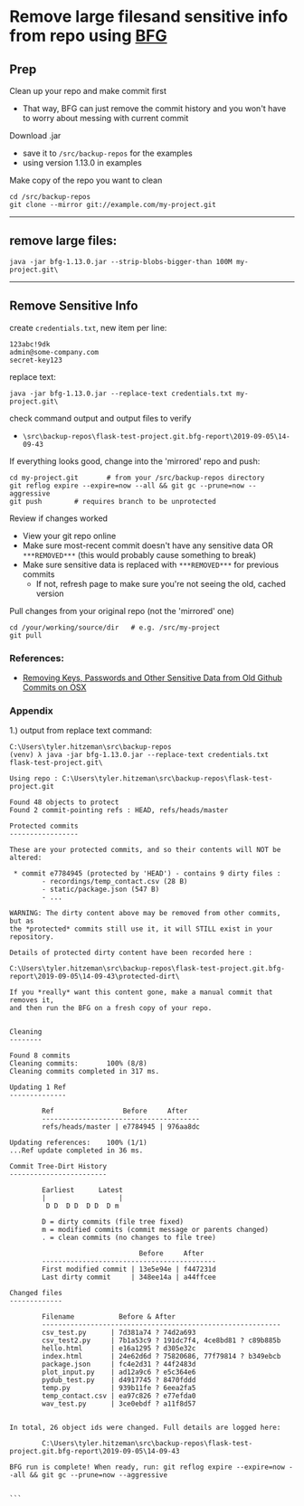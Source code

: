 # Remove large filesand sensitive info from repo using [BFG](https://rtyley.github.io/bfg-repo-cleaner/)

## Prep
Clean up your repo and make commit first
- That way, BFG can just remove the commit history and you won't have to worry about messing with current commit

Download .jar 
- save it to `/src/backup-repos` for the examples
- using version 1.13.0 in examples

Make copy of the repo you want to clean
```
cd /src/backup-repos
git clone --mirror git://example.com/my-project.git
```
----

## remove large files:
```
java -jar bfg-1.13.0.jar --strip-blobs-bigger-than 100M my-project.git\
```
----

## Remove Sensitive Info
create `credentials.txt`, new item per line:
```
123abc!9dk
admin@some-company.com
secret-key123
```

replace text:
```
java -jar bfg-1.13.0.jar --replace-text credentials.txt my-project.git\
```

check command output and output files to verify
- `\src\backup-repos\flask-test-project.git.bfg-report\2019-09-05\14-09-43`

If everything looks good, change into the 'mirrored' repo and push:
```
cd my-project.git       # from your /src/backup-repos directory
git reflog expire --expire=now --all && git gc --prune=now --aggressive
git push        # requires branch to be unprotected
```

Review if changes worked
- View your git repo online
- Make sure most-recent commit doesn't have any sensitive data OR `***REMOVED***` (this would probably cause something to break)
- Make sure sensitive data is replaced with `***REMOVED***` for previous commits
    - If not, refresh page to make sure you're not seeing the old, cached version

Pull changes from your original repo (not the 'mirrored' one)
```
cd /your/working/source/dir   # e.g. /src/my-project
git pull
```


### References: 
- [Removing Keys, Passwords and Other Sensitive Data from Old Github Commits on OSX](https://medium.com/@rhoprhh/removing-keys-passwords-and-other-sensitive-data-from-old-github-commits-on-osx-2fb903604a56)



### Appendix
1.) output from replace text command:
````
C:\Users\tyler.hitzeman\src\backup-repos
(venv) λ java -jar bfg-1.13.0.jar --replace-text credentials.txt flask-test-project.git\

Using repo : C:\Users\tyler.hitzeman\src\backup-repos\flask-test-project.git

Found 48 objects to protect
Found 2 commit-pointing refs : HEAD, refs/heads/master

Protected commits
-----------------

These are your protected commits, and so their contents will NOT be altered:

 * commit e7784945 (protected by 'HEAD') - contains 9 dirty files :
        - recordings/temp_contact.csv (28 B)
        - static/package.json (547 B)
        - ...

WARNING: The dirty content above may be removed from other commits, but as
the *protected* commits still use it, it will STILL exist in your repository.

Details of protected dirty content have been recorded here :

C:\Users\tyler.hitzeman\src\backup-repos\flask-test-project.git.bfg-report\2019-09-05\14-09-43\protected-dirt\

If you *really* want this content gone, make a manual commit that removes it,
and then run the BFG on a fresh copy of your repo.


Cleaning
--------

Found 8 commits
Cleaning commits:       100% (8/8)
Cleaning commits completed in 317 ms.

Updating 1 Ref
--------------

        Ref                 Before     After
        ---------------------------------------
        refs/heads/master | e7784945 | 976aa8dc

Updating references:    100% (1/1)
...Ref update completed in 36 ms.

Commit Tree-Dirt History
------------------------

        Earliest      Latest
        |                  |
         D D  D D  D D  D m

        D = dirty commits (file tree fixed)
        m = modified commits (commit message or parents changed)
        . = clean commits (no changes to file tree)

                                Before     After
        -------------------------------------------
        First modified commit | 13e5e94e | f447231d
        Last dirty commit     | 348ee14a | a44ffcee

Changed files
-------------

        Filename           Before & After
        -----------------------------------------------------------
        csv_test.py      | 7d381a74 ? 74d2a693
        csv_test2.py     | 7b1a53c9 ? 191dc7f4, 4ce8bd81 ? c89b885b
        hello.html       | e16a1295 ? d305e32c
        index.html       | 24e62d6d ? 75820686, 77f79814 ? b349ebcb
        package.json     | fc4e2d31 ? 44f2483d
        plot_input.py    | ad12a9c6 ? e5c364e6
        pydub_test.py    | d4917745 ? 8470fddd
        temp.py          | 939b11fe ? 6eea2fa5
        temp_contact.csv | ea97c826 ? e77efda0
        wav_test.py      | 3ce0ebdf ? a11f8d57


In total, 26 object ids were changed. Full details are logged here:

        C:\Users\tyler.hitzeman\src\backup-repos\flask-test-project.git.bfg-report\2019-09-05\14-09-43

BFG run is complete! When ready, run: git reflog expire --expire=now --all && git gc --prune=now --aggressive


```